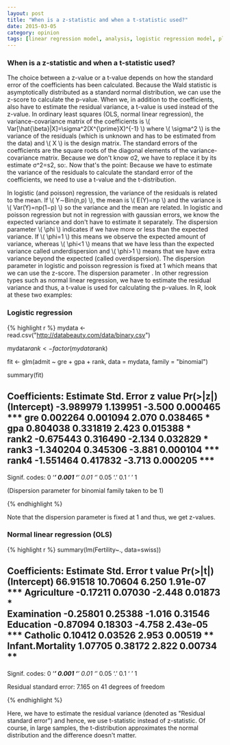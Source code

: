 ```yaml
---
layout: post
title: "When is a z-statistic and when a t-statistic used?"
date: 2015-03-05
category: opinion
tags: [linear regression model, analysis, logistic regression model, plot, R]
---
```


### When is a z-statistic and when a t-statistic used?

The choice between a z-value or a t-value depends on how the standard error of the coefficients has been calculated. Because the Wald statistic is asymptotically distributed as a standard normal distribution, we can use the z-score to calculate the p-value. When we, in addition to the coefficients, also have to estimate the residual variance, a t-value is used instead of the z-value. In ordinary least squares (OLS, normal linear regression), the variance-covariance matrix of the coefficients is \\( Var[\hat{\beta}|X]=\sigma^2(X^{\prime}X)^{-1} \\) where \\( \sigma^2 \\) is the variance of the residuals (which is unknown and has to be estimated from the data) and \\( X \\) is the design matrix. The standard errors of the coefficients are the square roots of the diagonal elements of the variance-covariance matrix. Because we don't know σ2, we have to replace it by its estimate σ^2=s2, so:. Now that's the point: Because we have to estimate the variance of the residuals to calculate the standard error of the coefficients, we need to use a t-value and the t-distribution.

In logistic (and poisson) regression, the variance of the residuals is related to the mean. If \\( Y∼Bin(n,p) \\), the mean is \\( E(Y)=np \\) and the variance is \\( Var(Y)=np(1−p) \\) so the variance and the mean are related. In logistic and poisson regression but not in regression with gaussian errors, we know the expected variance and don't have to estimate it separately. The dispersion parameter \\( \phi \\) indicates if we have more or less than the expected variance. If \\( \phi=1 \\) this means we observe the expected amount of variance, whereas \\( \phi<1 \\) means that we have less than the expected variance called underdispersion and \\( \phi>1 \\) means that we have extra variance beyond the expected (called overdispersion). The dispersion parameter in logistic and poisson regression is fixed at 1 which means that we can use the z-score. The dispersion parameter . In other regression types such as normal linear regression, we have to estimate the residual variance and thus, a t-value is used for calculating the p-values. In R, look at these two examples:

### Logistic regression

{% highlight r %}
mydata <- read.csv("http://databeauty.com/data/binary.csv")

mydata$rank <- factor(mydata$rank)

fit <- glm(admit ~ gre + gpa + rank, data = mydata, family = "binomial")

summary(fit)

Coefficients:
             Estimate Std. Error z value Pr(>|z|)    
(Intercept) -3.989979   1.139951  -3.500 0.000465 ***
gre          0.002264   0.001094   2.070 0.038465 *  
gpa          0.804038   0.331819   2.423 0.015388 *  
rank2       -0.675443   0.316490  -2.134 0.032829 *  
rank3       -1.340204   0.345306  -3.881 0.000104 ***
rank4       -1.551464   0.417832  -3.713 0.000205 ***
   ---
Signif. codes:  0 ‘***’ 0.001 ‘**’ 0.01 ‘*’ 0.05 ‘.’ 0.1 ‘ ’ 1 

(Dispersion parameter for binomial family taken to be 1)

{% endhighlight %}

Note that the dispersion parameter is fixed at 1 and thus, we get z-values.

### Normal linear regression (OLS)

{% highlight r %}
summary(lm(Fertility~., data=swiss))

Coefficients:
                 Estimate Std. Error t value Pr(>|t|)    
(Intercept)      66.91518   10.70604   6.250 1.91e-07 ***
Agriculture      -0.17211    0.07030  -2.448  0.01873 *  
Examination      -0.25801    0.25388  -1.016  0.31546    
Education        -0.87094    0.18303  -4.758 2.43e-05 ***
Catholic          0.10412    0.03526   2.953  0.00519 ** 
Infant.Mortality  1.07705    0.38172   2.822  0.00734 ** 
---
Signif. codes:  0 ‘***’ 0.001 ‘**’ 0.01 ‘*’ 0.05 ‘.’ 0.1 ‘ ’ 1

Residual standard error: 7.165 on 41 degrees of freedom

{% endhighlight %}

Here, we have to estimate the residual variance (denoted as "Residual standard error") and hence, we use t-statistic instead of z-statistic.
Of course, in large samples, the t-distribution approximates the normal distribution and the difference doesn't matter.
